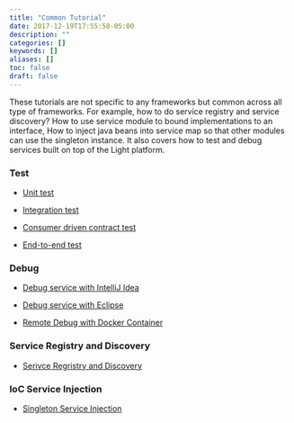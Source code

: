 ```yaml
---
title: "Common Tutorial"
date: 2017-12-19T17:55:58-05:00
description: ""
categories: []
keywords: []
aliases: []
toc: false
draft: false
---
```


These tutorials are not specific to any frameworks but common across all type of frameworks.
For example, how to do service registry and service discovery? How to use service module to
bound implementations to an interface, How to inject java beans into service map so that
other modules can use the singleton instance. It also covers how to test and debug services
built on top of the Light platform. 

### Test

* [Unit test][]

* [Integration test][]

* [Consumer driven contract test][]

* [End-to-end test][]

### Debug

* [Debug service with IntelliJ Idea][]

* [Debug service with Eclipse][]

* [Remote Debug with Docker Container][]

### Service Registry and Discovery

* [Serivce Regristry and Discovery][]

### IoC Service Injection

* [Singleton Service Injection][]



[Unit test]: /tutorial/common/test/unit-test/
[Integration test]: /tutorial/common/test/integration-test/
[Consumer driven contract test]: /tutorial/common/test/consumer-driven-contract/
[End-to-end test]: /tutorial/common/test/end-to-end-test/
[Debug service with IntelliJ Idea]: /tutorial/common/debug/idea/
[Debug service with Eclipse]: /tutorial/common/debug/eclipse/
[Serivce Regristry and Discovery]: /tutorial/common/discovery/
[Singleton Service Injection]: /tutorial/common/service/
[Remote Debug with Docker Container]: /tutorial/common/debug/docker-remote/

